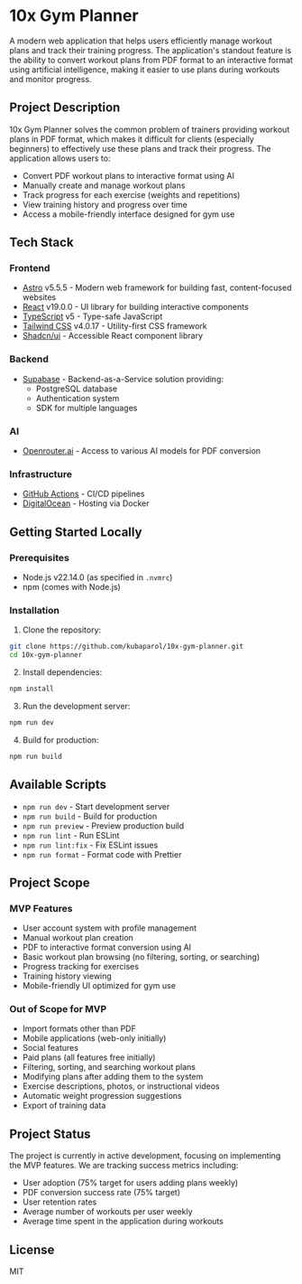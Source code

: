 # 10x Gym Planner

A modern web application that helps users efficiently manage workout plans and track their training progress. The application's standout feature is the ability to convert workout plans from PDF format to an interactive format using artificial intelligence, making it easier to use plans during workouts and monitor progress.

## Project Description

10x Gym Planner solves the common problem of trainers providing workout plans in PDF format, which makes it difficult for clients (especially beginners) to effectively use these plans and track their progress. The application allows users to:

- Convert PDF workout plans to interactive format using AI
- Manually create and manage workout plans
- Track progress for each exercise (weights and repetitions)
- View training history and progress over time
- Access a mobile-friendly interface designed for gym use

## Tech Stack

### Frontend
- [Astro](https://astro.build/) v5.5.5 - Modern web framework for building fast, content-focused websites
- [React](https://react.dev/) v19.0.0 - UI library for building interactive components
- [TypeScript](https://www.typescriptlang.org/) v5 - Type-safe JavaScript
- [Tailwind CSS](https://tailwindcss.com/) v4.0.17 - Utility-first CSS framework
- [Shadcn/ui](https://ui.shadcn.com/) - Accessible React component library

### Backend
- [Supabase](https://supabase.com/) - Backend-as-a-Service solution providing:
  - PostgreSQL database
  - Authentication system
  - SDK for multiple languages

### AI
- [Openrouter.ai](https://openrouter.ai/) - Access to various AI models for PDF conversion

### Infrastructure
- [GitHub Actions](https://github.com/features/actions) - CI/CD pipelines
- [DigitalOcean](https://www.digitalocean.com/) - Hosting via Docker

## Getting Started Locally

### Prerequisites
- Node.js v22.14.0 (as specified in `.nvmrc`)
- npm (comes with Node.js)

### Installation

1. Clone the repository:

```bash
git clone https://github.com/kubaparol/10x-gym-planner.git
cd 10x-gym-planner
```

2. Install dependencies:

```bash
npm install
```

3. Run the development server:

```bash
npm run dev
```

4. Build for production:

```bash
npm run build
```

## Available Scripts

- `npm run dev` - Start development server
- `npm run build` - Build for production
- `npm run preview` - Preview production build
- `npm run lint` - Run ESLint
- `npm run lint:fix` - Fix ESLint issues
- `npm run format` - Format code with Prettier

## Project Scope

### MVP Features
- User account system with profile management
- Manual workout plan creation
- PDF to interactive format conversion using AI
- Basic workout plan browsing (no filtering, sorting, or searching)
- Progress tracking for exercises
- Training history viewing
- Mobile-friendly UI optimized for gym use

### Out of Scope for MVP
- Import formats other than PDF
- Mobile applications (web-only initially)
- Social features
- Paid plans (all features free initially)
- Filtering, sorting, and searching workout plans
- Modifying plans after adding them to the system
- Exercise descriptions, photos, or instructional videos
- Automatic weight progression suggestions
- Export of training data

## Project Status

The project is currently in active development, focusing on implementing the MVP features. We are tracking success metrics including:

- User adoption (75% target for users adding plans weekly)
- PDF conversion success rate (75% target)
- User retention rates
- Average number of workouts per user weekly
- Average time spent in the application during workouts

## License

MIT
